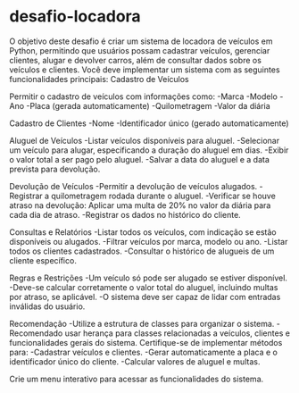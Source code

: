 # desafio-locadora

O objetivo deste desafio é criar um sistema de locadora de veículos em Python, permitindo que usuários possam cadastrar veículos, gerenciar clientes, alugar e devolver carros, além de consultar dados sobre os veículos e clientes. 
Você deve implementar um sistema com as seguintes funcionalidades principais:
Cadastro de Veículos

Permitir o cadastro de veículos com informações como:
-Marca
-Modelo
-Ano
-Placa (gerada automaticamente)
-Quilometragem
-Valor da diária

Cadastro de Clientes
-Nome
-Identificador único (gerado automaticamente)

Aluguel de Veículos
-Listar veículos disponíveis para aluguel.
-Selecionar um veículo para alugar, especificando a duração do aluguel em dias.
-Exibir o valor total a ser pago pelo aluguel.
-Salvar a data do aluguel e a data prevista para devolução.

Devolução de Veículos
-Permitir a devolução de veículos alugados.
-Registrar a quilometragem rodada durante o aluguel.
-Verificar se houve atraso na devolução: Aplicar uma multa de 20% no valor da diária para cada dia de atraso.
-Registrar os dados no histórico do cliente.

Consultas e Relatórios
-Listar todos os veículos, com indicação se estão disponíveis ou alugados.
-Filtrar veículos por marca, modelo ou ano.
-Listar todos os clientes cadastrados.
-Consultar o histórico de alugueis de um cliente específico.

Regras e Restrições
-Um veículo só pode ser alugado se estiver disponível.
-Deve-se calcular corretamente o valor total do aluguel, incluindo multas por atraso, se aplicável.
-O sistema deve ser capaz de lidar com entradas inválidas do usuário.

Recomendação
-Utilize a estrutura de classes para organizar o sistema.
-Recomendado usar herança para classes relacionadas a veículos, clientes e funcionalidades gerais do sistema.
Certifique-se de implementar métodos para:
-Cadastrar veículos e clientes.
-Gerar automaticamente a placa e o identificador único do cliente.
-Calcular valores de aluguel e multas.

Crie um menu interativo para acessar as funcionalidades do sistema.
